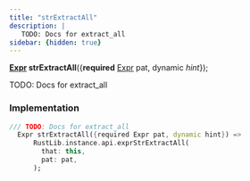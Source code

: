 ```yaml
---
title: "strExtractAll"
description: |
   TODO: Docs for extract_all
sidebar: {hidden: true}
---
```

<span class="dart-code"><strong>[Expr] strExtractAll</strong>({<span class="nobr"><strong>required</strong> [Expr] pat</span>, <span class="nobr">dynamic <i>hint</i></span>});</span>

 TODO: Docs for extract_all
### Implementation
```dart
/// TODO: Docs for extract_all
  Expr strExtractAll({required Expr pat, dynamic hint}) =>
      RustLib.instance.api.exprStrExtractAll(
        that: this,
        pat: pat,
      );
```

[Expr]: /reference/classes/expr
[dynamic]: #